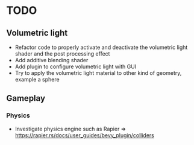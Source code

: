 # TODO

## Volumetric light

- Refactor code to properly activate and deactivate the volumetric light shader and the post processing effect
- Add additive blending shader
- Add plugin to configure volumetric light with GUI
- Try to apply the volumetric light material to other kind of geometry, example a sphere

## Gameplay

### Physics

- Investigate physics engine such as Rapier => https://rapier.rs/docs/user_guides/bevy_plugin/colliders
